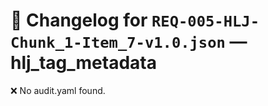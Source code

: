 # 📝 Changelog for `REQ-005-HLJ-Chunk_1-Item_7-v1.0.json` — **hlj_tag_metadata**

❌ No audit.yaml found.
